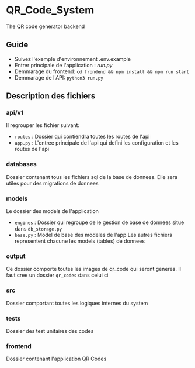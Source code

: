 # QR_Code_System
The QR code generator backend

## Guide
* Suivez l'exemple d'environnement .env.example
* Entrer principale de l'application : *run.py*
* Demmarage du frontend: `cd frondend && npm install && npm run start`
* Demmarage de l'API: `python3 run.py`

## Description des fichiers

### api/v1
Il regrouper les fichier suivant:
* `routes` : Dossier qui contiendra toutes les routes de l'api 
* `app.py` : L'entree principale de l'api qui defini les configuration et les routes de l'api

### databases
Dossier contenant tous les fichiers sql de la base de donnees. Elle sera utiles pour des migrations de donnees

### models
Le dossier des models de l'application
* `engines` : Dossier qui regroupe de le gestion de base de donnees situe dans `db_storage.py`
* `base.py` : Model de base des modeles de l'app
Les autres fichiers representent chacune les models (tables) de donnees

### output
Ce dossier comporte toutes les images de qr_code qui seront generes. Il faut cree un dossier `qr_codes` dans celui ci

### src
Dossier comportant toutes les logiques internes du system

### tests
Dossier des test unitaires des codes

### frontend
Dossier contenant l'application QR Codes